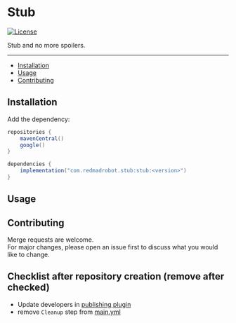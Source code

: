 # Stub

[![License](https://img.shields.io/github/license/RedMadRobot/android-library-template?style=flat-square)][license]

Stub and no more spoilers.

---
<!-- START doctoc generated TOC please keep comment here to allow auto update -->
<!-- DON'T EDIT THIS SECTION, INSTEAD RE-RUN doctoc TO UPDATE -->

- [Installation](#installation)
- [Usage](#usage)
- [Contributing](#contributing)

<!-- END doctoc generated TOC please keep comment here to allow auto update -->

## Installation

Add the dependency:

```groovy
repositories {
    mavenCentral()
    google()
}

dependencies {
    implementation("com.redmadrobot.stub:stub:<version>")
}
```

## Usage

## Contributing

Merge requests are welcome.  
For major changes, please open an issue first to discuss what you would like to change.

## Checklist after repository creation (remove after checked)

- Update developers in [publishing plugin](buildSrc/src/main/kotlin/convention.publishing.gradle.kts)
- remove `Cleanup` step from [main.yml](.github/workflows/main.yml)

[license]: ../LICENSE
